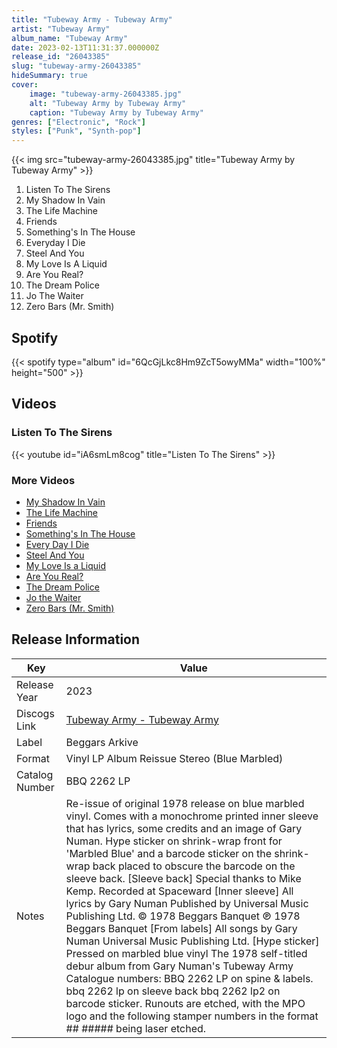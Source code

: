```yaml
---
title: "Tubeway Army - Tubeway Army"
artist: "Tubeway Army"
album_name: "Tubeway Army"
date: 2023-02-13T11:31:37.000000Z
release_id: "26043385"
slug: "tubeway-army-26043385"
hideSummary: true
cover:
    image: "tubeway-army-26043385.jpg"
    alt: "Tubeway Army by Tubeway Army"
    caption: "Tubeway Army by Tubeway Army"
genres: ["Electronic", "Rock"]
styles: ["Punk", "Synth-pop"]
---
```


{{< img src="tubeway-army-26043385.jpg" title="Tubeway Army by Tubeway Army" >}}

<!-- section break -->

1. Listen To The Sirens
2. My Shadow In Vain
3. The Life Machine
4. Friends
5. Something's In The House
6. Everyday I Die
7. Steel And You
8. My Love Is A Liquid
9. Are You Real?
10. The Dream Police
11. Jo The Waiter
12. Zero Bars (Mr. Smith)

<!-- section break -->


## Spotify
{{< spotify type="album" id="6QcGjLkc8Hm9ZcT5owyMMa" width="100%" height="500" >}}



## Videos
### Listen To The Sirens
{{< youtube id="iA6smLm8cog" title="Listen To The Sirens" >}}<br>

### More Videos

- [My Shadow In Vain](https://www.youtube.com/watch?v=L1XohGWRQSQ)
- [The Life Machine](https://www.youtube.com/watch?v=DSUJgPJIymU)
- [Friends](https://www.youtube.com/watch?v=vv_NKfnmv6Y)
- [Something's In The House](https://www.youtube.com/watch?v=lffjz6kf5fI)
- [Every Day I Die](https://www.youtube.com/watch?v=w6gqcm3mMs4)
- [Steel And You](https://www.youtube.com/watch?v=eZHDc3RmZgE)
- [My Love Is a Liquid](https://www.youtube.com/watch?v=PhBNShaZZF4)
- [Are You Real?](https://www.youtube.com/watch?v=eMN6jyioL2I)
- [The Dream Police](https://www.youtube.com/watch?v=yxsjjVHy4es)
- [Jo the Waiter](https://www.youtube.com/watch?v=Ab-9LbTfLFc)
- [Zero Bars (Mr. Smith)](https://www.youtube.com/watch?v=vI-PCAlHSUo)


## Release Information
|  Key           | Value                                                |
| ---------------| ---------------------------------------------------- |
| Release Year   | 2023                                   |
| Discogs Link   | [Tubeway Army - Tubeway Army](https://www.discogs.com/release/26043385-Tubeway-Army-Tubeway-Army) |
| Label          | Beggars Arkive |
| Format         | Vinyl LP Album Reissue Stereo (Blue Marbled) |
| Catalog Number | BBQ 2262 LP |
| Notes | Re-issue of original 1978 release on blue marbled vinyl.  Comes with a monochrome printed inner sleeve that has lyrics, some credits and an image of Gary Numan. Hype sticker on shrink-wrap front for 'Marbled Blue' and a barcode sticker on the shrink-wrap back placed to obscure the barcode on the sleeve back.  [Sleeve back] Special thanks to Mike Kemp. Recorded at Spaceward  [Inner sleeve] All lyrics by Gary Numan Published by Universal Music Publishing Ltd. © 1978 Beggars Banquet ℗ 1978 Beggars Banquet  [From labels] All songs by Gary Numan Universal Music Publishing Ltd.  [Hype sticker] Pressed on marbled blue vinyl The 1978 self-titled debur album from Gary Numan's Tubeway Army  Catalogue numbers: BBQ 2262 LP on spine & labels. bbq 2262 lp on sleeve back bbq 2262 lp2 on barcode sticker.  Runouts are etched, with the MPO logo and the following stamper numbers in the format ## ##### being laser etched. |